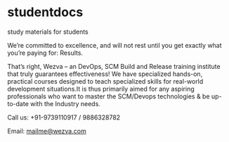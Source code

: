 # studentdocs
study materials for students

We’re committed to excellence, and will not rest until you get exactly what you’re paying for: Results.

That’s right, Wezva – an DevOps, SCM Build and Release training institute that truly guarantees effectiveness! We have specialized hands-on, practical courses designed to teach specialized skills for real-world development situations.It is thus primarily aimed for any aspiring professionals who want to master the SCM/Devops technologies & be up-to-date with the Industry needs.

Call us: +91-9739110917 / 9886328782

Email: mailme@wezva.com
